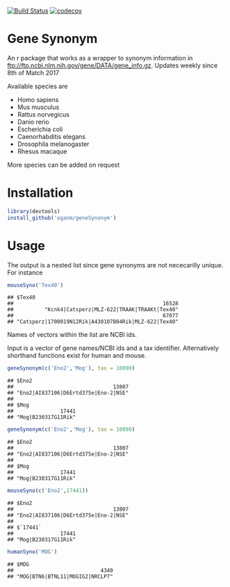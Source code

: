 
[![Build Status](https://travis-ci.org/oganm/geneSynonym.svg?branch=master)](https://travis-ci.org/oganm/geneSynonym) [![codecov](https://codecov.io/gh/oganm/geneSynonym/branch/master/graph/badge.svg)](https://codecov.io/gh/oganm/geneSynonym)

Gene Synonym
============

An r package that works as a wrapper to synonym information in <ftp://ftp.ncbi.nlm.nih.gov/gene/DATA/gene_info.gz>. Updates weekly since 8th of Match 2017

Available species are

-   Homo sapiens
-   Mus musculus
-   Rattus norvegicus
-   Danio rerio
-   Escherichia coli
-   Caenorhabditis elegans
-   Drosophila melanogaster
-   Rhesus macaque

More species can be added on request

Installation
============

``` r
library(devtools)
install_github('oganm/geneSynonym')
```

Usage
=====

The output is a nested list since gene synonyms are not nececarilly unique. For instance

``` r
mouseSyno('Tex40')
```

    ## $Tex40
    ##                                                16528 
    ##          "Kcnk4|Catsperz|MLZ-622|TRAAK|TRAAKt|Tex40" 
    ##                                                67077 
    ## "Catsperz|1700019N12Rik|A430107B04Rik|MLZ-622|Tex40"

Names of vectors within the list are NCBI ids.

Input is a vector of gene names/NCBI ids and a tax identifier. Alternatively shorthand functions exist for human and mouse.

``` r
geneSynonym(c('Eno2','Mog'), tax = 10090)
```

    ## $Eno2
    ##                                13807 
    ## "Eno2|AI837106|D6Ertd375e|Eno-2|NSE" 
    ## 
    ## $Mog
    ##               17441 
    ## "Mog|B230317G11Rik"

``` r
geneSynonym(c('Eno2','Mog'), tax = 10090)
```

    ## $Eno2
    ##                                13807 
    ## "Eno2|AI837106|D6Ertd375e|Eno-2|NSE" 
    ## 
    ## $Mog
    ##               17441 
    ## "Mog|B230317G11Rik"

``` r
mouseSyno(c('Eno2',17441))
```

    ## $Eno2
    ##                                13807 
    ## "Eno2|AI837106|D6Ertd375e|Eno-2|NSE" 
    ## 
    ## $`17441`
    ##               17441 
    ## "Mog|B230317G11Rik"

``` r
humanSyno('MOG')
```

    ## $MOG
    ##                            4340 
    ## "MOG|BTN6|BTNL11|MOGIG2|NRCLP7"
